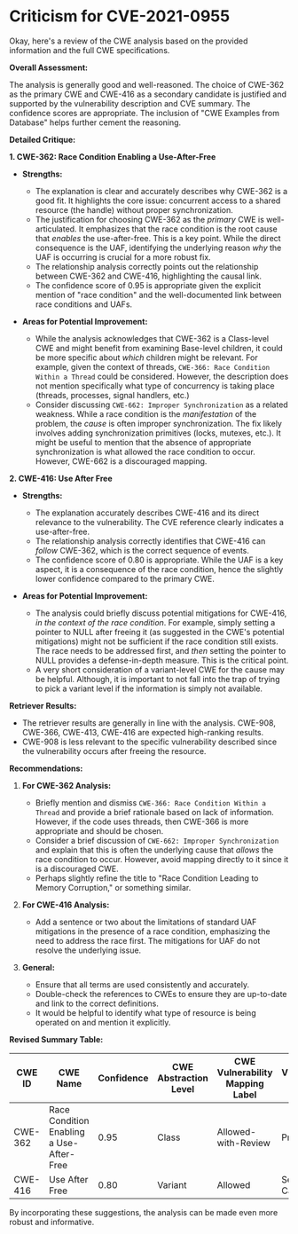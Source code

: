 # Criticism for CVE-2021-0955

Okay, here's a review of the CWE analysis based on the provided information and the full CWE specifications.

**Overall Assessment:**

The analysis is generally good and well-reasoned. The choice of CWE-362 as the primary CWE and CWE-416 as a secondary candidate is justified and supported by the vulnerability description and CVE summary. The confidence scores are appropriate. The inclusion of "CWE Examples from Database" helps further cement the reasoning.

**Detailed Critique:**

**1. CWE-362: Race Condition Enabling a Use-After-Free**

*   **Strengths:**
    *   The explanation is clear and accurately describes why CWE-362 is a good fit. It highlights the core issue: concurrent access to a shared resource (the handle) without proper synchronization.
    *   The justification for choosing CWE-362 as the *primary* CWE is well-articulated. It emphasizes that the race condition is the root cause that *enables* the use-after-free.  This is a key point. While the direct consequence is the UAF, identifying the underlying reason *why* the UAF is occurring is crucial for a more robust fix.
    *   The relationship analysis correctly points out the relationship between CWE-362 and CWE-416, highlighting the causal link.
    *   The confidence score of 0.95 is appropriate given the explicit mention of "race condition" and the well-documented link between race conditions and UAFs.

*   **Areas for Potential Improvement:**
    *   While the analysis acknowledges that CWE-362 is a Class-level CWE and might benefit from examining Base-level children, it could be more specific about *which* children might be relevant.  For example, given the context of threads, `CWE-366: Race Condition Within a Thread` could be considered. However, the description does not mention specifically what type of concurrency is taking place (threads, processes, signal handlers, etc.)
    *   Consider discussing `CWE-662: Improper Synchronization` as a related weakness. While a race condition is the *manifestation* of the problem, the *cause* is often improper synchronization. The fix likely involves adding synchronization primitives (locks, mutexes, etc.). It might be useful to mention that the absence of appropriate synchronization is what allowed the race condition to occur. However, CWE-662 is a discouraged mapping.

**2. CWE-416: Use After Free**

*   **Strengths:**
    *   The explanation accurately describes CWE-416 and its direct relevance to the vulnerability. The CVE reference clearly indicates a use-after-free.
    *   The relationship analysis correctly identifies that CWE-416 can *follow* CWE-362, which is the correct sequence of events.
    *   The confidence score of 0.80 is appropriate. While the UAF is a key aspect, it is a consequence of the race condition, hence the slightly lower confidence compared to the primary CWE.

*   **Areas for Potential Improvement:**
    *   The analysis could briefly discuss potential mitigations for CWE-416, *in the context of the race condition*. For example, simply setting a pointer to NULL after freeing it (as suggested in the CWE's potential mitigations) might not be sufficient if the race condition still exists. The race needs to be addressed first, and *then* setting the pointer to NULL provides a defense-in-depth measure. This is the critical point.
    *   A very short consideration of a variant-level CWE for the cause may be helpful. Although, it is important to not fall into the trap of trying to pick a variant level if the information is simply not available.

**Retriever Results:**

*   The retriever results are generally in line with the analysis.  CWE-908, CWE-366, CWE-413, CWE-416 are expected high-ranking results.
*   CWE-908 is less relevant to the specific vulnerability described since the vulnerability occurs after freeing the resource.

**Recommendations:**

1.  **For CWE-362 Analysis:**
    *   Briefly mention and dismiss `CWE-366: Race Condition Within a Thread` and provide a brief rationale based on lack of information. However, if the code uses threads, then CWE-366 is more appropriate and should be chosen.
    *   Consider a brief discussion of `CWE-662: Improper Synchronization` and explain that this is often the underlying cause that *allows* the race condition to occur. However, avoid mapping directly to it since it is a discouraged CWE.
    *   Perhaps slightly refine the title to "Race Condition Leading to Memory Corruption," or something similar.

2.  **For CWE-416 Analysis:**
    *   Add a sentence or two about the limitations of standard UAF mitigations in the presence of a race condition, emphasizing the need to address the race first. The mitigations for UAF do not resolve the underlying issue.

3.  **General:**
    *   Ensure that all terms are used consistently and accurately.
    *   Double-check the references to CWEs to ensure they are up-to-date and link to the correct definitions.
    *   It would be helpful to identify what type of resource is being operated on and mention it explicitly.

**Revised Summary Table:**

| CWE ID | CWE Name | Confidence | CWE Abstraction Level | CWE Vulnerability Mapping Label | CWE-Vulnerability Mapping Notes |
|---|---|---|---|---|---|
| CWE-362 | Race Condition Enabling a Use-After-Free | 0.95 | Class | Allowed-with-Review | Primary CWE |
| CWE-416 | Use After Free | 0.80 | Variant | Allowed | Secondary Candidate |

By incorporating these suggestions, the analysis can be made even more robust and informative.